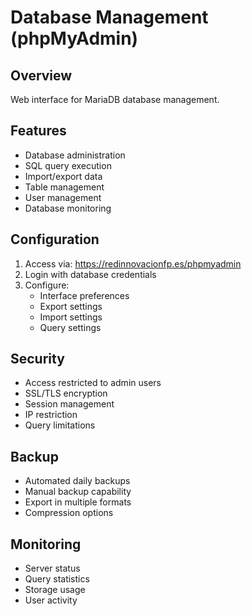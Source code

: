 # Database Management (phpMyAdmin)

## Overview
Web interface for MariaDB database management.

## Features
- Database administration
- SQL query execution
- Import/export data
- Table management
- User management
- Database monitoring

## Configuration
1. Access via: https://redinnovacionfp.es/phpmyadmin
2. Login with database credentials
3. Configure:
   - Interface preferences
   - Export settings
   - Import settings
   - Query settings

## Security
- Access restricted to admin users
- SSL/TLS encryption
- Session management
- IP restriction
- Query limitations

## Backup
- Automated daily backups
- Manual backup capability
- Export in multiple formats
- Compression options

## Monitoring
- Server status
- Query statistics
- Storage usage
- User activity